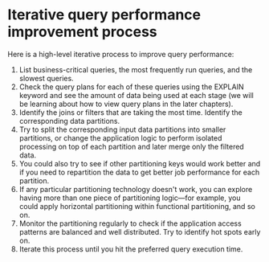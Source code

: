 # Iterative query performance improvement process

Here is a high-level iterative process to improve query performance:

1. List business-critical queries, the most frequently run queries, and the slowest queries.
2. Check the query plans for each of these queries using the EXPLAIN keyword and see the amount of data being used at each stage (we will be learning about how to view query plans in the later chapters).
3. Identify the joins or filters that are taking the most time. Identify the corresponding data partitions.
4. Try to split the corresponding input data partitions into smaller partitions, or change the application logic to perform isolated processing on top of each partition and later merge only the filtered data.
5. You could also try to see if other partitioning keys would work better and if you need to repartition the data to get better job performance for each partition.
6. If any particular partitioning technology doesn't work, you can explore having more than one piece of partitioning logic—for example, you could apply horizontal partitioning within functional partitioning, and so on.
7. Monitor the partitioning regularly to check if the application access patterns are balanced and well distributed. Try to identify hot spots early on.
8. Iterate this process until you hit the preferred query execution time.